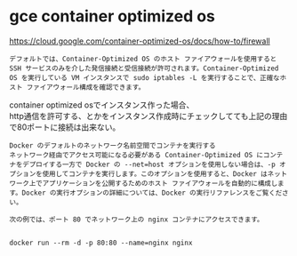 # gce container optimized os
https://cloud.google.com/container-optimized-os/docs/how-to/firewall

```
デフォルトでは、Container-Optimized OS のホスト ファイアウォールを使用すると SSH サービスのみを介した発信接続と受信接続が許可されます。Container-Optimized OS を実行している VM インスタンスで sudo iptables -L を実行することで、正確なホスト ファイアウォール構成を確認できます。
```

container optimized osでインスタンス作った場合、  
http通信を許可する、とかをインスタンス作成時にチェックしてても上記の理由で80ポートに接続は出来ない。

```
Docker のデフォルトのネットワーク名前空間でコンテナを実行する
ネットワーク経由でアクセス可能になる必要がある Container-Optimized OS にコンテナをデプロイする一方で Docker の --net=host オプションを使用しない場合は、-p オプションを使用してコンテナを実行します。このオプションを使用すると、Docker はネットワーク上でアプリケーションを公開するためのホスト ファイアウォールを自動的に構成します。Docker の実行オプションの詳細については、Docker の実行リファレンスをご覧ください。

次の例では、ポート 80 でネットワーク上の nginx コンテナにアクセスできます。


docker run --rm -d -p 80:80 --name=nginx nginx
```

